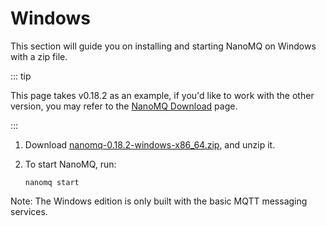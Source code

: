 # Windows

This section will guide you on installing and starting NanoMQ on Windows with a zip file.

::: tip

This page takes v0.18.2 as an example, if you'd like to work with the other version, you may refer to the [NanoMQ Download](https://nanomq.io/downloads?os=Windows) page.

:::

1. Download [nanomq-0.18.2-windows-x86_64.zip](https://www.emqx.com/en/downloads/nanomq/0.18.2/nanomq-0.18.2-windows-x86_64.zip), and unzip it.

2. To start NanoMQ, run:

   ```
   nanomq start  
   ```

   

Note: The Windows edition is only built with the basic MQTT messaging services.
